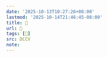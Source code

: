 ```yaml
---
date: '2025-10-13T10:27:26+08:00'
lastmod: '2025-10-14T21:46:45-08:00'
title: 􄾋
url: 􄾋
tags: [𧾛]
src: DCCV
note:
---
```

